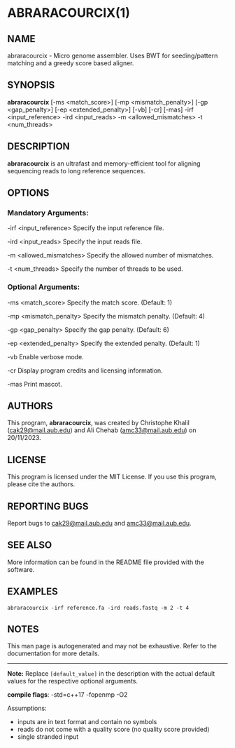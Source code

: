 # ABRARACOURCIX(1) 

## NAME
   abraracourcix - Micro genome assembler.
   Uses BWT for seeding/pattern matching and a greedy score based aligner.

## SYNOPSIS
   **abraracourcix** [-ms <match_score>] [-mp <mismatch_penalty>] [-gp <gap_penalty>] [-ep <extended_penalty>] [-vb] [-cr] [-mas] -irf <input_reference> -ird <input_reads> -m <allowed_mismatches> -t <num_threads>

## DESCRIPTION
   **abraracourcix** is an ultrafast and memory-efficient tool for aligning sequencing reads to long reference sequences.

## OPTIONS
   ### Mandatory Arguments:
   -irf <input_reference>
          Specify the input reference file.

   -ird <input_reads>
          Specify the input reads file.

   -m <allowed_mismatches>
          Specify the allowed number of mismatches.

   -t <num_threads>
          Specify the number of threads to be used.

   ### Optional Arguments:
   -ms <match_score>
          Specify the match score. (Default: 1)

   -mp <mismatch_penalty>
          Specify the mismatch penalty. (Default: 4)

   -gp <gap_penalty>
          Specify the gap penalty. (Default: 6)

   -ep <extended_penalty>
          Specify the extended penalty. (Default: 1)

   -vb
          Enable verbose mode.

   -cr
          Display program credits and licensing information.

   -mas
          Print mascot.

## AUTHORS
   This program, **abraracourcix**, was created by Christophe Khalil (cak29@mail.aub.edu) and Ali Chehab (amc33@mail.aub.edu) on 20/11/2023.

## LICENSE
   This program is licensed under the MIT License. If you use this program, please cite the authors.

## REPORTING BUGS
   Report bugs to cak29@mail.aub.edu and amc33@mail.aub.edu.

## SEE ALSO
   More information can be found in the README file provided with the software.

## EXAMPLES
   ```
   abraracourcix -irf reference.fa -ird reads.fastq -m 2 -t 4
   ```

## NOTES
   This man page is autogenerated and may not be exhaustive. Refer to the documentation for more details.

---
**Note:** Replace `[default_value]` in the description with the actual default values for the respective optional arguments.

**compile flags**:
-std=c++17 -fopenmp -O2

Assumptions:
- inputs are in text format and contain no symbols
- reads do not come with a quality score (no quality score provided)
- single stranded input
